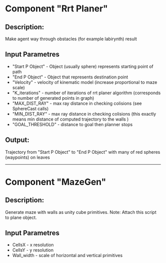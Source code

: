 # Component "Rrt Planer"

## Description:
   Make agent way through obstacles (for example labirynth) result 

## Input Parametres
* "Start P Object" - Object (usually sphere) represents starting point of path
* "End P Object" - Object that represents destination point
* "Velocity" - velocity of kinematic model (increase proportional to maze scale)
* "K_iterations" - number of iterations of rrt planer algorithm (corresponds to number of generated points in graph)
* "MAX_DIST_RAY" - max ray distance in checking colisions (see SphereCast calls) 
* "MIN_DIST_RAY" - max ray distance in checking colisions (this exactly means min distance of computed trajectory to the walls )
* "GOAL_THRESHOLD" - distance to goal then planner stops 

## Output:   
   Trajectory from "Start P Object" to "End P Object" with many of red spheres (waypoints) on leaves
____________________________________________________________________________________________

# Component "MazeGen"

## Description:
   Generate maze with walls as unity cube primitives. 
   Note: Attach this script to plane object.

## Input Parametres
* CellsX - x resolution
* CellsY - y resolution
* Wall_width - scale of horizontal and vertical primitives


